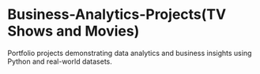 # Business-Analytics-Projects(TV Shows and Movies)
Portfolio projects demonstrating data analytics and business insights using Python and real-world datasets.
